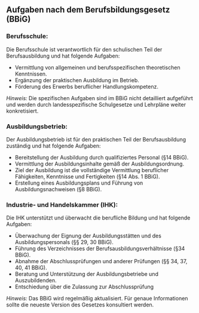 ## Aufgaben nach dem Berufsbildungsgesetz (BBiG)

### Berufsschule:

Die Berufsschule ist verantwortlich für den schulischen Teil der Berufsausbildung und hat folgende Aufgaben:

- Vermittlung von allgemeinen und berufsspezifischen theoretischen Kenntnissen.
- Ergänzung der praktischen Ausbildung im Betrieb.
- Förderung des Erwerbs beruflicher Handlungskompetenz.

_Hinweis:_ Die spezifischen Aufgaben sind im BBiG nicht detailliert aufgeführt und werden durch landesspezifische Schulgesetze und Lehrpläne weiter konkretisiert.

### Ausbildungsbetrieb:

Der Ausbildungsbetrieb ist für den praktischen Teil der Berufsausbildung zuständig und hat folgende Aufgaben:

- Bereitstellung der Ausbildung durch qualifiziertes Personal (§14 BBiG).
- Vermittlung der Ausbildungsinhalte gemäß der Ausbildungsordnung.
- Ziel der Ausbildung ist die vollständige Vermittlung beruflicher Fähigkeiten, Kenntnisse und Fertigkeiten (§14 Abs. 1 BBiG).
- Erstellung eines Ausbildungsplans und Führung von Ausbildungsnachweisen (§8 BBiG).

### Industrie- und Handelskammer (IHK):

Die IHK unterstützt und überwacht die berufliche Bildung und hat folgende Aufgaben:

- Überwachung der Eignung der Ausbildungsstätten und des Ausbildungspersonals (§§ 29, 30 BBiG).
- Führung des Verzeichnisses der Berufsausbildungsverhältnisse (§34 BBiG).
- Abnahme der Abschlussprüfungen und anderer Prüfungen (§§ 34, 37, 40, 41 BBiG).
- Beratung und Unterstützung der Ausbildungsbetriebe und Auszubildenden.
- Entschiedung über die Zulassung zur Abschlussprüfung

_Hinweis:_ Das BBiG wird regelmäßig aktualisiert. Für genaue Informationen sollte die neueste Version des Gesetzes konsultiert werden.